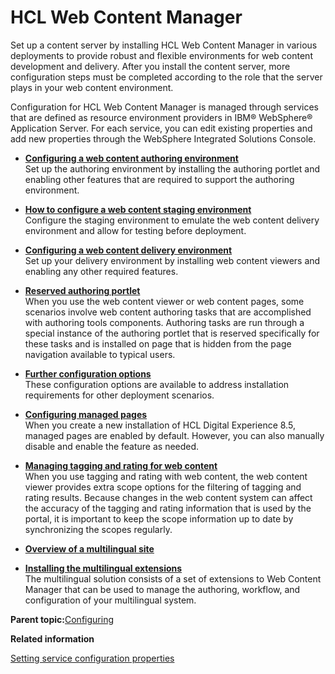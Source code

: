 # HCL Web Content Manager

Set up a content server by installing HCL Web Content Manager in various deployments to provide robust and flexible environments for web content development and delivery. After you install the content server, more configuration steps must be completed according to the role that the server plays in your web content environment.

Configuration for HCL Web Content Manager is managed through services that are defined as resource environment providers in IBM® WebSphere® Application Server. For each service, you can edit existing properties and add new properties through the WebSphere Integrated Solutions Console.

-   **[Configuring a web content authoring environment](../wcm/wcm_install_cfgauthoring.md)**  
Set up the authoring environment by installing the authoring portlet and enabling other features that are required to support the authoring environment.
-   **[How to configure a web content staging environment](../wcm/wcm_config_prop_staging.md)**  
Configure the staging environment to emulate the web content delivery environment and allow for testing before deployment.
-   **[Configuring a web content delivery environment](../wcm/wcm_install_cfgdelivery.md)**  
Set up your delivery environment by installing web content viewers and enabling any other required features.
-   **[Reserved authoring portlet](../wcm/wcm_config_wcmviewer_reservedauth.md)**  
When you use the web content viewer or web content pages, some scenarios involve web content authoring tasks that are accomplished with authoring tools components. Authoring tasks are run through a special instance of the authoring portlet that is reserved specifically for these tasks and is installed on page that is hidden from the page navigation available to typical users.
-   **[Further configuration options](../wcm/wcm_config.md)**  
These configuration options are available to address installation requirements for other deployment scenarios.
-   **[Configuring managed pages](../wcm/wcm_config_mngpages.md)**  
When you create a new installation of HCL Digital Experience 8.5, managed pages are enabled by default. However, you can also manually disable and enable the feature as needed.
-   **[Managing tagging and rating for web content](../wcm/wcm_tagrate_main.md)**  
When you use tagging and rating with web content, the web content viewer provides extra scope options for the filtering of tagging and rating results. Because changes in the web content system can affect the accuracy of the tagging and rating information that is used by the portal, it is important to keep the scope information up to date by synchronizing the scopes regularly.
-   **[Overview of a multilingual site](../wcm/wcm_mls_ovr.html)**  

-   **[Installing the multilingual extensions](../wcm/wcm_mls_install.md)**  
The multilingual solution consists of a set of extensions to Web Content Manager that can be used to manage the authoring, workflow, and configuration of your multilingual system.

**Parent topic:**[Configuring](../config/configuring_parent2.md)

**Related information**  


[Setting service configuration properties](../admin-system/adsetcfg.md)


